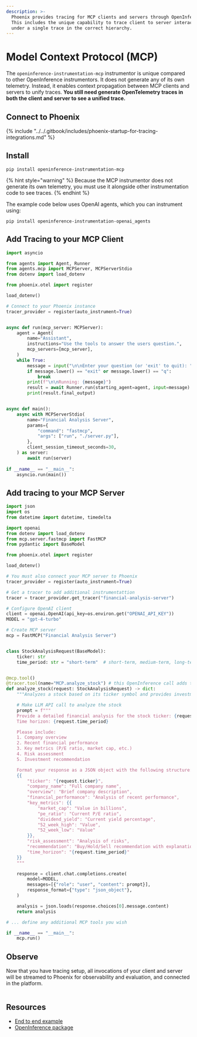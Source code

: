 ```yaml
---
description: >-
  Phoenix provides tracing for MCP clients and servers through OpenInference.
  This includes the unique capability to trace client to server interactions
  under a single trace in the correct hierarchy.
---
```


# Model Context Protocol (MCP)

The `openinference-instrumentation-mcp` instrumentor is unique compared to other OpenInference instrumentors. It does not generate any of its own telemetry. Instead, it enables context propagation between MCP clients and servers to unify traces. **You still need generate OpenTelemetry traces in both the client and server to see a unified trace.**

## Connect to Phoenix

{% include "../../.gitbook/includes/phoenix-startup-for-tracing-integrations.md" %}

## Install

```shell
pip install openinference-instrumentation-mcp
```

{% hint style="warning" %}
Because the MCP instrumentor does not generate its own telemetry, you must use it alongside other instrumentation code to see traces.
{% endhint %}

The example code below uses OpenAI agents, which you can instrument using:

```
pip install openinference-instrumentation-openai_agents
```

## Add Tracing to your MCP Client

```python
import asyncio

from agents import Agent, Runner
from agents.mcp import MCPServer, MCPServerStdio
from dotenv import load_dotenv

from phoenix.otel import register

load_dotenv()

# Connect to your Phoenix instance
tracer_provider = register(auto_instrument=True)


async def run(mcp_server: MCPServer):
    agent = Agent(
        name="Assistant",
        instructions="Use the tools to answer the users question.",
        mcp_servers=[mcp_server],
    )
    while True:
        message = input("\n\nEnter your question (or 'exit' to quit): ")
        if message.lower() == "exit" or message.lower() == "q":
            break
        print(f"\n\nRunning: {message}")
        result = await Runner.run(starting_agent=agent, input=message)
        print(result.final_output)


async def main():
    async with MCPServerStdio(
        name="Financial Analysis Server",
        params={
            "command": "fastmcp",
            "args": ["run", "./server.py"],
        },
        client_session_timeout_seconds=30,
    ) as server:
        await run(server)
        
if __name__ == "__main__":
    asyncio.run(main())
```

## Add tracing to your MCP Server

```python
import json
import os
from datetime import datetime, timedelta

import openai
from dotenv import load_dotenv
from mcp.server.fastmcp import FastMCP
from pydantic import BaseModel

from phoenix.otel import register

load_dotenv()

# You must also connect your MCP server to Phoenix
tracer_provider = register(auto_instrument=True)

# Get a tracer to add additional instrumentattion
tracer = tracer_provider.get_tracer("financial-analysis-server")

# Configure OpenAI client
client = openai.OpenAI(api_key=os.environ.get("OPENAI_API_KEY"))
MODEL = "gpt-4-turbo"

# Create MCP server
mcp = FastMCP("Financial Analysis Server")


class StockAnalysisRequest(BaseModel):
    ticker: str
    time_period: str = "short-term"  # short-term, medium-term, long-term


@mcp.tool()
@tracer.tool(name="MCP.analyze_stock") # this OpenInference call adds tracing to this method
def analyze_stock(request: StockAnalysisRequest) -> dict:
    """Analyzes a stock based on its ticker symbol and provides investment recommendations."""

    # Make LLM API call to analyze the stock
    prompt = f"""
    Provide a detailed financial analysis for the stock ticker: {request.ticker}
    Time horizon: {request.time_period}

    Please include:
    1. Company overview
    2. Recent financial performance
    3. Key metrics (P/E ratio, market cap, etc.)
    4. Risk assessment
    5. Investment recommendation

    Format your response as a JSON object with the following structure:
    {{
        "ticker": "{request.ticker}",
        "company_name": "Full company name",
        "overview": "Brief company description",
        "financial_performance": "Analysis of recent performance",
        "key_metrics": {{
            "market_cap": "Value in billions",
            "pe_ratio": "Current P/E ratio",
            "dividend_yield": "Current yield percentage",
            "52_week_high": "Value",
            "52_week_low": "Value"
        }},
        "risk_assessment": "Analysis of risks",
        "recommendation": "Buy/Hold/Sell recommendation with explanation",
        "time_horizon": "{request.time_period}"
    }}
    """

    response = client.chat.completions.create(
        model=MODEL,
        messages=[{"role": "user", "content": prompt}],
        response_format={"type": "json_object"},
    )

    analysis = json.loads(response.choices[0].message.content)
    return analysis

# ... define any additional MCP tools you wish

if __name__ == "__main__":
    mcp.run()
```

## Observe

Now that you have tracing setup, all invocations of your client and server will be streamed to Phoenix for observability and evaluation, and connected in the platform.

<figure><img src="https://camo.githubusercontent.com/8062d60068a541c0f23f35d3f9ccb806fc6108fd2a0dc96408fee6d220d7faa9/68747470733a2f2f73746f726167652e676f6f676c65617069732e636f6d2f6172697a652d70686f656e69782d6173736574732f6173736574732f696d616765732f6d63702d696e737472756d656e746174696f6e2e706e67" alt=""><figcaption></figcaption></figure>

## Resources

* [End to end example](https://github.com/Arize-ai/phoenix/tree/main/tutorials/mcp/tracing_between_mcp_client_and_server)
* [OpenInference package](https://github.com/Arize-ai/openinference/tree/main/python/instrumentation/openinference-instrumentation-mcp)
